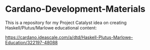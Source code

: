 # Cardano-Development-Materials
This is a repository for my Project Catalyst idea on creating Haskell/Plutus/Marlowe educational content:

https://cardano.ideascale.com/a/dtd/Haskell-Plutus-Marlowe-Education/322197-48088
